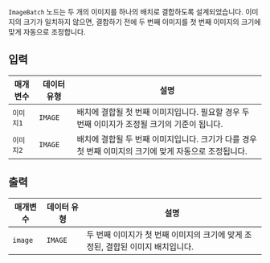 `ImageBatch` 노드는 두 개의 이미지를 하나의 배치로 결합하도록 설계되었습니다. 이미지의 크기가 일치하지 않으면, 결합하기 전에 두 번째 이미지를 첫 번째 이미지의 크기에 맞게 자동으로 조정합니다.

## 입력

| 매개변수 | 데이터 유형 | 설명                                                                                                   |
| -------- | ----------- | ------------------------------------------------------------------------------------------------------ |
| `이미지1` | `IMAGE`     | 배치에 결합될 첫 번째 이미지입니다. 필요할 경우 두 번째 이미지가 조정될 크기의 기준이 됩니다.          |
| `이미지2` | `IMAGE`     | 배치에 결합될 두 번째 이미지입니다. 크기가 다를 경우 첫 번째 이미지의 크기에 맞게 자동으로 조정됩니다. |

## 출력

| 매개변수 | 데이터 유형 | 설명                                                                            |
| -------- | ----------- | ------------------------------------------------------------------------------- |
| `image`  | `IMAGE`     | 두 번째 이미지가 첫 번째 이미지의 크기에 맞게 조정된, 결합된 이미지 배치입니다. |
